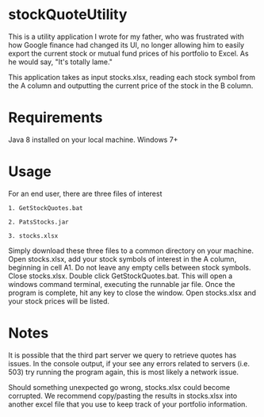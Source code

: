 # stockQuoteUtility

This is a utility application I wrote for my father, who was frustrated with how Google finance had changed its UI, no longer allowing him to easily export the current stock or mutual fund prices of his portfolio to Excel. As he would say, "It's totally lame."

This application takes as input stocks.xlsx, reading each stock symbol from the A column and outputting the current price of the stock in the B column.

# Requirements

Java 8 installed on your local machine.
Windows 7+

# Usage

For an end user, there are three files of interest

    1. GetStockQuotes.bat
    
    2. PatsStocks.jar
    
    3. stocks.xlsx
    
    
Simply download these three files to a common directory on your machine. Open stocks.xlsx, add your stock symbols of interest in the A column, beginning in cell A1. Do not leave any empty cells between stock symbols. Close stocks.xlsx. Double click GetStockQuotes.bat. This will open a windows command terminal, executing the runnable jar file. Once the program is complete, hit any key to close the window. Open stocks.xlsx and your stock prices will be listed.

# Notes

It is possible that the third part server we query to retrieve quotes has issues. In the console output, if your see any errors related to servers (i.e. 503) try running the program again, this is most likely a network issue.

Should something unexpected go wrong, stocks.xlsx could become corrupted. We recommend copy/pasting the results in stocks.xlsx into another excel file that you use to keep track of your portfolio information.

